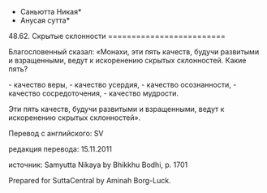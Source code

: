* Саньютта Никая*
* Анусая сутта*

48\.62\. Скрытые склонности
\=\=\=\=\=\=\=\=\=\=\=\=\=\=\=\=\=\=\=\=\=\=\=\=\=

Благословенный сказал: «Монахи, эти пять качеств, будучи развитыми и взращенными, ведут к искоренению скрытых склонностей\. Какие пять?

\- качество веры,
\- качество усердия,
\- качество осознанности,
\- качество сосредоточения,
\- качество мудрости\.

Эти пять качеств, будучи развитыми и взращенными, ведут к искоренению скрытых склонностей»\.

Перевод с английского: SV

редакция перевода: 15\.11\.2011

источник: Samyutta Nikaya by Bhikkhu Bodhi, p\. 1701

Prepared for SuttaCentral by Aminah Borg\-Luck\.